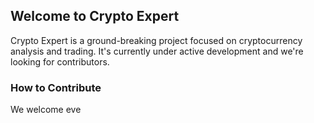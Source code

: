 ## Welcome to Crypto Expert
Crypto Expert is a ground-breaking project focused on cryptocurrency analysis and trading. It's currently under active development and we're looking for contributors.

### How to Contribute
We welcome eve